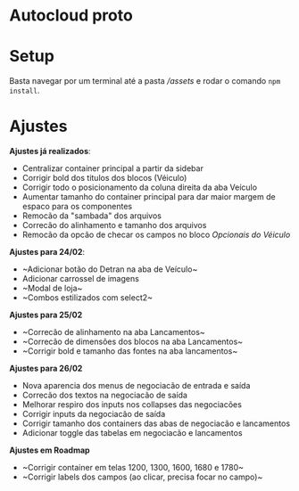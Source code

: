 # Autocloud proto

# Setup

Basta navegar por um terminal até a pasta */assets* e rodar o comando ```npm install```.

# Ajustes

**Ajustes já realizados**:

- Centralizar container principal a partir da sidebar
- Corrigir bold dos titulos dos blocos (Véiculo)
- Corrigir todo o posicionamento da coluna direita da aba Veículo
- Aumentar tamanho do container principal para dar maior margem de espaco para os componentes
- Remocão da "sambada" dos arquivos
- Correcão do alinhamento e tamanho dos arquivos
- Remocão da opcão de checar os campos no bloco *Opcionais do Véiculo*

**Ajustes para 24/02**:

- ~Adicionar botão do Detran na aba de Veículo~
- Adicionar carrossel de imagens
- ~Modal de loja~
- ~Combos estilizados com select2~

**Ajustes para 25/02**

- ~Correcão de alinhamento na aba Lancamentos~
- ~Correcão de dimensões dos blocos na aba Lancamentos~
- ~Corrigir bold e tamanho das fontes na aba lancamentos~

**Ajustes para 26/02**

- Nova aparencia dos menus de negociacão de entrada e saída
- Correcão dos textos na negociacão de saída
- Melhorar respiro dos inputs nos collapses das negociacões
- Corrigir inputs da negociacão de saída
- Corrigir tamanho dos containers das abas de negociacão e lancamentos
- Adicionar toggle das tabelas em negociacão e lancamentos

**Ajustes em Roadmap**

- ~Corrigir container em telas 1200, 1300, 1600, 1680 e 1780~
- ~Corrigir labels dos campos (ao clicar, precisa focar no campo)~
